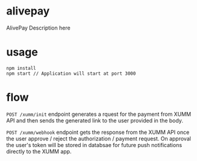 # alivepay

AlivePay Description here


# usage

```
npm install
npm start // Application will start at port 3000
```

# flow

`POST /xumm/init` endpoint generates a rquest for the payment from XUMM API and then sends the generated link to the user provided in the body.

`POST /xumm/webhook` endpoint gets the response from the XUMM API once the user approve / reject the authorization / payment request. On approval the user's token will be stored in databsae for future push notifications directly to the XUMM app.
